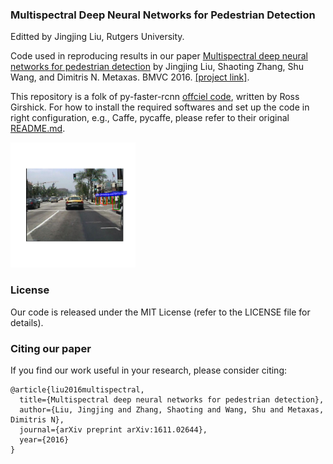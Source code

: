 ### Multispectral Deep Neural Networks for Pedestrian Detection
Editted by Jingjing Liu, Rutgers University.

Code used in reproducing results in our paper [Multispectral deep neural networks for pedestrian detection](http://paul.rutgers.edu/~jl1322/papers/BMVC16_liu.pdf) by Jingjing Liu, Shaoting Zhang, Shu Wang, and Dimitris N. Metaxas. BMVC 2016. [[project link]](http://paul.rutgers.edu/~jl1322/multispectral.htm).

This repository is a folk of py-faster-rcnn [offciel code](https://github.com/rbgirshick/py-faster-rcnn), written by Ross Girshick. For how to install the required softwares and set up the code in right configuration, e.g., Caffe, pycaffe, please refer to their original [README.md](https://github.com/rbgirshick/py-faster-rcnn/blob/master/README.md).

<img src="examples/caltech_result_1.png" width="200px" height="200px"/>

### License

Our code is released under the MIT License (refer to the LICENSE file for details).

### Citing our paper
If you find our work useful in your research, please consider citing:

```
@article{liu2016multispectral,
  title={Multispectral deep neural networks for pedestrian detection},
  author={Liu, Jingjing and Zhang, Shaoting and Wang, Shu and Metaxas, Dimitris N},
  journal={arXiv preprint arXiv:1611.02644},
  year={2016}
}
```

